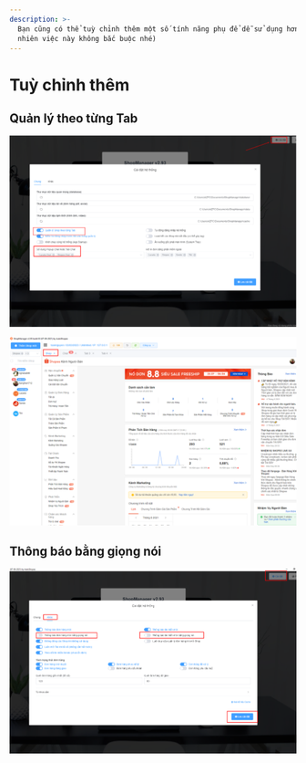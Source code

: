 ```yaml
---
description: >-
  Bạn cũng có thể tuỳ chỉnh thêm một số tính năng phụ để dễ sử dụng hơn (tuy
  nhiên việc này không bắc buộc nhé)
---
```


# Tuỳ chỉnh thêm

## Quản lý theo từng Tab

![Cài đặt > Bật quản lý theo từng Tab > Lưu cài đặt](<../../.gitbook/assets/image (24) (1).png>)

![Kết quả](<../../.gitbook/assets/image (25).png>)

## Thông báo bằng giọng nói

![Cài đặt > Thông báo bằng giọng nói > Lưu cài đặt](<../../.gitbook/assets/image (26).png>)
